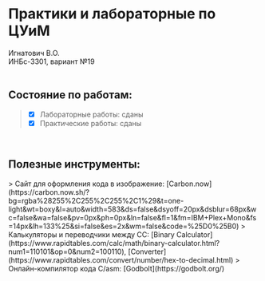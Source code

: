 <h1>Практики и лабораторные по ЦУиМ</h1>
Игнатович В.О.<br/>ИНБс-3301, вариант №19
<br/><br/>

<h2>Состояние по работам:</h2>

> - [x] Лабораторные работы: сданы
> - [x] Практические работы: сданы

<br/>

<h2>Полезные инструменты:</h2>
> Сайт для оформления кода в изображение: [Carbon.now](https://carbon.now.sh/?bg=rgba%28255%2C255%2C255%2C1%29&t=one-light&wt=boxy&l=auto&width=583&ds=false&dsyoff=20px&dsblur=68px&wc=false&wa=false&pv=0px&ph=0px&ln=false&fl=1&fm=IBM+Plex+Mono&fs=14px&lh=133%25&si=false&es=2x&wm=false&code=%25D0%25B0)
> Калькуляторы и переводчики между СС: [Binary Calculator](https://www.rapidtables.com/calc/math/binary-calculator.html?num1=110101&op=0&num2=100110), [Converter](https://www.rapidtables.com/convert/number/hex-to-decimal.html)
> Онлайн-компилятор кода C/asm: [Godbolt](https://godbolt.org/)

